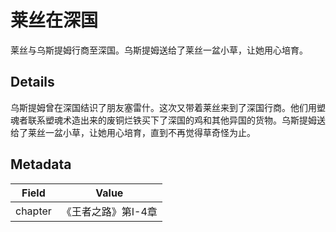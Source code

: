 # 莱丝在深国
莱丝与乌斯提姆行商至深国。乌斯提姆送给了莱丝一盆小草，让她用心培育。

## Details
乌斯提姆曾在深国结识了朋友塞雷什。这次又带着莱丝来到了深国行商。他们用塑魂者联系塑魂术造出来的废铜烂铁买下了深国的鸡和其他异国的货物。乌斯提姆送给了莱丝一盆小草，让她用心培育，直到不再觉得草奇怪为止。

## Metadata
| Field | Value |
| ----- | ----- |
| chapter | 《王者之路》第I-4章 |
